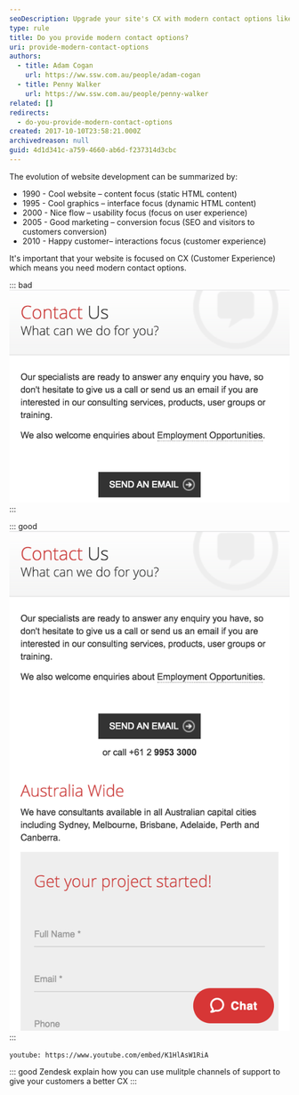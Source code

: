 ```yaml
---
seoDescription: Upgrade your site's CX with modern contact options like chat, VoIP, and more for happier customers.
type: rule
title: Do you provide modern contact options?
uri: provide-modern-contact-options
authors:
  - title: Adam Cogan
    url: https://ww.ssw.com.au/people/adam-cogan
  - title: Penny Walker
    url: https://ww.ssw.com.au/people/penny-walker
related: []
redirects:
  - do-you-provide-modern-contact-options
created: 2017-10-10T23:58:21.000Z
archivedreason: null
guid: 4d1d341c-a759-4660-ab6d-f237314d3cbc
---
```


The evolution of website development can be summarized by:

- 1990 - Cool website – content focus (static HTML content)
- 1995 - Cool graphics – interface focus (dynamic HTML content)
- 2000 - Nice flow – usability focus (focus on user experience)
- 2005 - Good marketing – conversion focus (SEO and visitors to customers conversion)
- 2010 - Happy customer– interactions focus (customer experience)

<!--endintro-->

It's important that your website is focused on CX (Customer Experience) which means you need modern contact options.

::: bad  
![Figure: Bad example - The only way to contact the company is via email](moderncontact-bad.png)  
:::

::: good  
![Figure: Good example - Chat is available along with other ways of contact, such as voip, IM, KB etc](moderncontact-good.png)  
:::

`youtube: https://www.youtube.com/embed/K1HlAsW1RiA`

::: good
Zendesk explain how you can use mulitple channels of support to give your customers a better CX
:::
